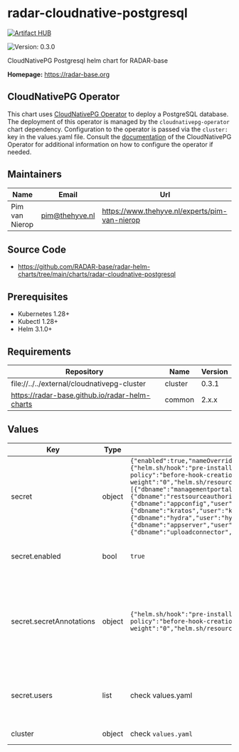 

# radar-cloudnative-postgresql
[![Artifact HUB](https://img.shields.io/endpoint?url=https://artifacthub.io/badge/repository/radar-cloudnative-postgresql)](https://artifacthub.io/packages/helm/radar-base/radar-cloudnative-postgresql)

![Version: 0.3.0](https://img.shields.io/badge/Version-0.3.0-informational?style=flat-square)

CloudNativePG Postgresql helm chart for RADAR-base

**Homepage:** <https://radar-base.org>

## CloudNativePG Operator

This chart uses [CloudNativePG Operator](https://cloudnative-pg.io/) to deploy a PostgreSQL database. The deployment of this operator is managed by the
`cloudnativepg-operator` chart dependency. Configuration to the operator is passed via the `cluster:` key in the values.yaml file.
Consult the [documentation](https://artifacthub.io/packages/helm/cloudnative-pg/cloudnative-pg) of the CloudNativePG Operator
for additional information on how to configure the operator if needed.

## Maintainers

| Name | Email | Url |
| ---- | ------ | --- |
| Pim van Nierop | <pim@thehyve.nl> | <https://www.thehyve.nl/experts/pim-van-nierop> |

## Source Code

* <https://github.com/RADAR-base/radar-helm-charts/tree/main/charts/radar-cloudnative-postgresql>

## Prerequisites
* Kubernetes 1.28+
* Kubectl 1.28+
* Helm 3.1.0+

## Requirements

| Repository | Name | Version |
|------------|------|---------|
| file://../../external/cloudnativepg-cluster | cluster | 0.3.1 |
| https://radar-base.github.io/radar-helm-charts | common | 2.x.x |

## Values

| Key | Type | Default | Description |
|-----|------|---------|-------------|
| secret | object | `{"enabled":true,"nameOverride":"","secretAnnotations":{"helm.sh/hook":"pre-install, pre-upgrade","helm.sh/hook-delete-policy":"before-hook-creation","helm.sh/hook-weight":"0","helm.sh/resource-policy":"keep"},"users":[{"dbname":"managementportal","user":"managementportal"},{"dbname":"restsourceauthorizer","user":"restsourceauthorizer"},{"dbname":"appconfig","user":"appconfig"},{"dbname":"kratos","user":"kratos"},{"dbname":"hydra","user":"hydra"},{"dbname":"appserver","user":"appserver"},{"dbname":"uploadconnector","user":"uploadconnector"}]}` | Values for creating the database user secretsl |
| secret.enabled | bool | `true` | Switch to false to prevent creating user secrets. |
| secret.secretAnnotations | object | `{"helm.sh/hook":"pre-install, pre-upgrade","helm.sh/hook-delete-policy":"before-hook-creation","helm.sh/hook-weight":"0","helm.sh/resource-policy":"keep"}` | Annotations to be added to secret. Annotations are added only when secret is being created. Existing secret will not be modified. |
| secret.users | list | check values.yaml | Random database password secrets will be created for these users. |
| cluster | object | check `values.yaml` | CloudNativePG configuration |
